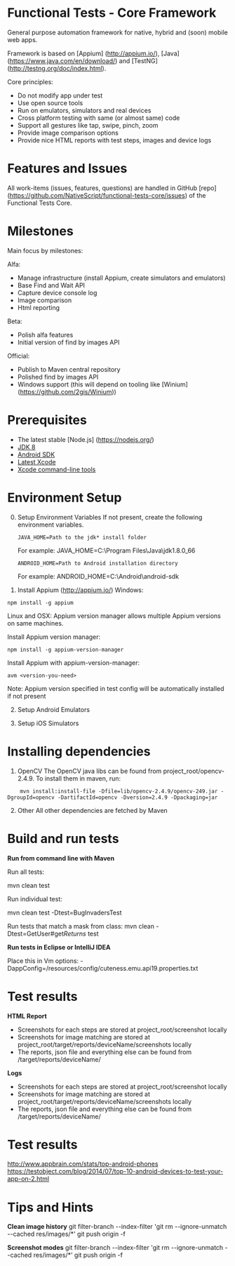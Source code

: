 Functional Tests - Core Framework
=======================

General purpose automation framework for native, hybrid and (soon) mobile web apps.

Framework is based on [Appium] (http://appium.io/), [Java] (https://www.java.com/en/download/) and [TestNG] (http://testng.org/doc/index.html).

Core principles:
 - Do not modify app under test
 - Use open source tools
 - Run on emulators, simulators and real devices
 - Cross platform testing with same (or almost same) code
 - Support all gestures like tap, swipe, pinch, zoom
 - Provide image comparison options
 - Provide nice HTML reports with test steps, images and device logs

Features and Issues
=======================
All work-items (issues, features, questions) are handled in GitHub [repo] (https://github.com/NativeScript/functional-tests-core/issues) of the Functional Tests Core.

Milestones
=======================
Main focus by milestones:

Alfa:
- Manage infrastructure (install Appium, create simulators and emulators)
- Base Find and Wait API
- Capture device console log
- Image comparison
- Html reporting

Beta:
- Polish alfa features
- Initial version of find by images API

Official:
- Publish to Maven central repository
- Polished find by images API
- Windows support (this will depend on tooling like [Winium] (https://github.com/2gis/Winium))

Prerequisites
=======================
* The latest stable [Node.js] (https://nodejs.org/)
* [JDK 8][JDK 8]
* [Android SDK][Android SDK] 
* [Latest Xcode][Xcode]
* [Xcode command-line tools][Xcode]


Environment Setup
=======================
0. Setup Environment Variables
If not present, create the following environment variables.

	```
	JAVA_HOME=Path to the jdk* install folder
	```

	For example: JAVA_HOME=C:\Program Files\Java\jdk1.8.0_66

	```
	ANDROID_HOME=Path to Android installation directory
	```

	For example: ANDROID_HOME=C:\Android\android-sdk
	
	
1. Install Appium (http://appium.io/)
Windows: 
```
npm install -g appium
```

Linux and OSX:
Appium version manager allows multiple Appium versions on same machines.

Install Appium version manager:
```
npm install -g appium-version-manager
```
Install Appium with appium-version-manager:
```
avm <version-you-need>
```
Note: Appium version specified in test config will be automatically installed if not present

2. Setup Android Emulators

3. Setup iOS Simulators


Installing dependencies
=======================

1. OpenCV
The OpenCV java libs can be found from project_root/opencv-2.4.9. To install them in maven, run:
```
    mvn install:install-file -Dfile=lib/opencv-2.4.9/opencv-249.jar -DgroupId=opencv -DartifactId=opencv -Dversion=2.4.9 -Dpackaging=jar
```
2. Other
All other dependencies are fetched by Maven


Build and run tests
=======================

**Run from command line with Maven**

Run all tests: 

mvn clean test

Run individual test:

mvn clean test -Dtest=BugInvadersTest

Run tests that match a mask from class:
mvn clean -Dtest=GetUser#get*Returns* test

**Run tests in Eclipse or IntelliJ IDEA**

Place this in Vm options: -DappConfig=/resources/config/cuteness.emu.api19.properties.txt

Test results
=======================
**HTML Report**
- Screenshots for each steps are stored at project_root/screenshot locally
- Screenshots for image matching are stored at project_root/target/reports/deviceName/screenshots locally
- The reports, json file and everything else can be found from <project root>/target/reports/deviceName/

**Logs**
- Screenshots for each steps are stored at project_root/screenshot locally
- Screenshots for image matching are stored at project_root/target/reports/deviceName/screenshots locally
- The reports, json file and everything else can be found from <project root>/target/reports/deviceName/


Test results
=======================

http://www.appbrain.com/stats/top-android-phones
https://testobject.com/blog/2014/07/top-10-android-devices-to-test-your-app-on-2.html

Tips and Hints
=======================
**Clean image history**
git filter-branch --index-filter 'git rm --ignore-unmatch --cached res/images/*'
git push origin -f

**Screenshot modes**
git filter-branch --index-filter 'git rm --ignore-unmatch --cached res/images/*'
git push origin -f

[JDK 8]: http://www.oracle.com/technetwork/java/javase/downloads/index.html
[Android SDK]: http://developer.android.com/sdk/index.html
[Xcode]: https://developer.apple.com/xcode/downloads/
